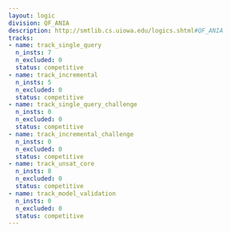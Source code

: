```yaml
---
layout: logic
division: QF_ANIA
description: http://smtlib.cs.uiowa.edu/logics.shtml#QF_ANIA
tracks:
- name: track_single_query
  n_insts: 7
  n_excluded: 0
  status: competitive
- name: track_incremental
  n_insts: 5
  n_excluded: 0
  status: competitive
- name: track_single_query_challenge
  n_insts: 0
  n_excluded: 0
  status: competitive
- name: track_incremental_challenge
  n_insts: 0
  n_excluded: 0
  status: competitive
- name: track_unsat_core
  n_insts: 8
  n_excluded: 0
  status: competitive
- name: track_model_validation
  n_insts: 0
  n_excluded: 0
  status: competitive
---
```


